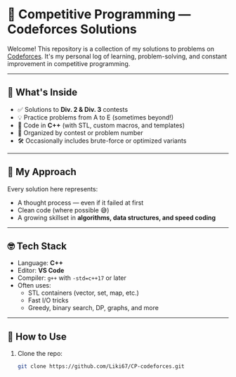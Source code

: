 # 🧠 Competitive Programming — Codeforces Solutions

Welcome! This repository is a collection of my solutions to problems on [Codeforces](https://codeforces.com/). It's my personal log of learning, problem-solving, and constant improvement in competitive programming.

---

## 🚀 What's Inside

- ✅ Solutions to **Div. 2 & Div. 3** contests
- 💡 Practice problems from A to E (sometimes beyond!)
- 🧪 Code in **C++** (with STL, custom macros, and templates)
- 📁 Organized by contest or problem number
- 🛠️ Occasionally includes brute-force or optimized variants

---

## 📌 My Approach

Every solution here represents:
- A thought process — even if it failed at first
- Clean code (where possible 😅)
- A growing skillset in **algorithms, data structures, and speed coding**

---

## 🤓 Tech Stack

- Language: **C++**
- Editor: **VS Code**
- Compiler: `g++` with `-std=c++17` or later
- Often uses:
  - STL containers (vector, set, map, etc.)
  - Fast I/O tricks
  - Greedy, binary search, DP, graphs, and more

---

## 🏁 How to Use

1. Clone the repo:
   ```bash
   git clone https://github.com/Liki67/CP-codeforces.git
